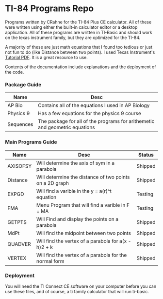 # TI-84 Programs Repo

Programs written by CRahne for the TI-84 Plus CE calculator. All of these were written using either the built-in calculator editor or a desktop application. All of these programs are written in TI-Basic and should work on the texas instrument family, but they are optimized for the TI-84.


A majority of these are just math equations that I found too tedious or just not fun to do (like Distance between two points). I used Texas Instrument's [Tutorial PDF](https://education.ti.com/-/media/377A0772C3B04D83B83D2A4E51029D08). It is a great resource to use.


Contents of the documentation include explanations and the deployment of the code.

### Package Guide
| Name      | Desc                                                                        |
| --------- | --------------------------------------------------------------------------- |
| AP Bio    | Contains all of the equations I used in AP Biology                          |
| Physics 9 | Has a few equations for the physics 9 course                                |
| Sequences | The package for all of the programs for arithemetic and geometric equations |

### Main Programs Guide
| Name | Desc       | Status  |
| ---- | -----------| ------- |
| AXISOFSY | Will determine the axis of sym in a parabola | Shipped |
| Distance | Will determine the distance of two points on a 2D graph | Shipped |
| EXPGD | Will find a varible in the y = a(r)^t equation | Testing |
| FMA | Menu Program that will find a varible in F = MA | Testing |
| GETPTS | Will Find and display the points on a parabola | Shipped |
| MdPt | Will find the midpoint between two points | Shipped |
| QUADVER | Will find the vertex of a parabola for a(x - h)2 + k | Shipped |
| VERTEX | Will find the vertex of a parabola for the normal form | Shipped

### Deployment

You will need the TI Connect CE software on your computer before you can use these files, and of course, a ti family calculator that will run ti-basic.